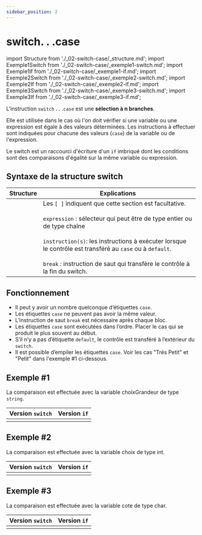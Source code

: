 ```yaml
---
sidebar_position: 2
---
```


# switch. . .case

import Structure from './_02-switch-case/_structure.md';
import Exemple1Switch from './_02-switch-case/_exemple1-switch.md';
import Exemple1If from './_02-switch-case/_exemple1-if.md';
import Exemple2Switch from './_02-switch-case/_exemple2-switch.md';
import Exemple2If from './_02-switch-case/_exemple2-if.md';
import Exemple3Switch from './_02-switch-case/_exemple3-switch.md';
import Exemple3If from './_02-switch-case/_exemple3-if.md';

L'instruction `switch` . . .`case` est une **sélection à n branches**.

Elle est utilisée dans le cas où l'on doit vérifier si une variable ou une expression est égale à des valeurs déterminées.
Les instructions à effectuer sont indiquées pour chacune des valeurs (`case`) de la variable ou de l'expression.

Le switch est un raccourci d'écriture d'un `if` imbriqué dont les conditions sont des comparaisons d'égalité sur la même variable ou expression. 

## Syntaxe de la structure switch


| Structure | Explications |
| --------- | ------------ |
| <Structure/> | Les `[ ]` indiquent que cette section est facultative. <br/> <br/> `expression` : sélecteur qui peut être de type entier ou de type chaîne <br/> <br/>`instruction(s)`: les instructions à exécuter lorsque le contrôle est transféré au `case` ou à `default`. <br/> <br/> `break` : instruction de saut qui transfère le contrôle à la fin du switch. |

## Fonctionnement

- Il peut y avoir un nombre quelconque d’étiquettes `case`.
- Les étiquettes `case` ne peuvent pas avoir la même valeur.
- L’instruction de saut `break` est nécessaire après chaque bloc.
- Les étiquettes `case` sont exécutées dans l’ordre. Placer le cas qui se produit le plus souvent au début.
- S’il n’y a pas d’étiquette `default`, le contrôle est transféré à l’extérieur du `switch`.
- Il est possible d’empiler les étiquettes `case`. Voir les cas "Très Petit" et "Petit" dans l'exemple #1 ci-dessous.          

## Exemple #1

La comparaison est effectuée avec la variable choixGrandeur de type `string`.

| Version `switch` | Version `if` |
| ---------------- | ------------ |
| <Exemple1Switch/> | <Exemple1If/> |

## Exemple #2

La comparaison est effectuée avec la variable choix de type int.

| Version `switch` | Version `if` |
| ---------------- | ------------ |
| <Exemple2Switch/> | <Exemple2If/> |

## Exemple #3

La comparaison est effectuée avec la variable cote de type char.

| Version `switch` | Version `if` |
| ---------------- | ------------ |
| <Exemple3Switch/> | <Exemple3If/> |
